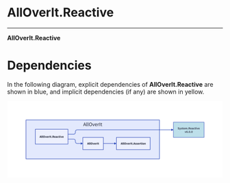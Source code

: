 # AllOverIt.Reactive
---
**AllOverIt.Reactive**

# Dependencies
In the following diagram, explicit dependencies of **AllOverIt.Reactive** are shown in blue, and implicit dependencies (if any) are shown in yellow.

<img src="../../images/dependencies/alloverit-reactive.png" width="800"/>
